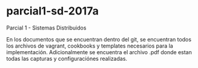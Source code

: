 # parcial1-sd-2017a
Parcial 1 - Sistemas Distribuidos

En los documentos que se encuentran dentro del git, se encuentran todos los archivos de vagrant, cookbooks y templates necesarios para la implementación. Adicionalmente se encuentra el archivo .pdf donde estan todas las capturas y configuraciónes realizadas.
